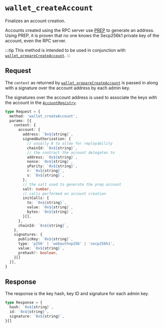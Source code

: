 # `wallet_createAccount`

Finalizes an account creation.

Accounts created using the RPC server use [PREP](https://blog.biconomy.io/prep-deep-dive/) to generate an address. Using PREP, it is proven that no one knows the Secp256k1 private key of the account, even the RPC server.

:::tip
This method is intended to be used in conjunction with [`wallet_prepareCreateAccount`](/rpc-server/wallet_prepareCreateAccount).
:::

## Request

The `context` as returned by [`wallet_prepareCreateAccount`] is passed in along with a signature over the account address by each admin key.

The signatures over the account address is used to associate the keys with the account in the [`AccountRegistry`](#TODO).

```ts
type Request = {
  method: 'wallet_createAccount',
  params: [{
    context: {
      account: {
        address: `0x${string}`,
        signedAuthorization: {
          // usually 0 to allow for replayability
          chainId: `0x${string}`,
          // the contract the account delegates to
          address: `0x${string}`,
          nonce: `0x${string}`,
          yParity: `0x${string}`,
          r: `0x${string}`,
          s: `0x${string}`,
        },
        // the salt used to generate the prep account
        salt: number,
        // calls performed on account creation
        initCalls: {
          to: `0x${string}`,
          value: `0x${string}`,
          bytes: `0x${string}`,
        }[],
      },
      chainId: `0x${string}`,
    },
    signatures: {
      publicKey: `0x${string}`,
      type: 'p256' | 'webauthnp256' | 'secp256k1',
      value: `0x${string}`,
      prehash?: boolean,
    }[]
  }],
}
```

## Response

The response is the key hash, key ID and signature for each admin key.

```ts
type Response = {
  hash: `0x${string}`,
  id: `0x${string}`,
  signature: `0x${string}`,
}[]
```

[`wallet_prepareCreateAccount`]: /rpc-server/wallet_prepareCreateAccount
